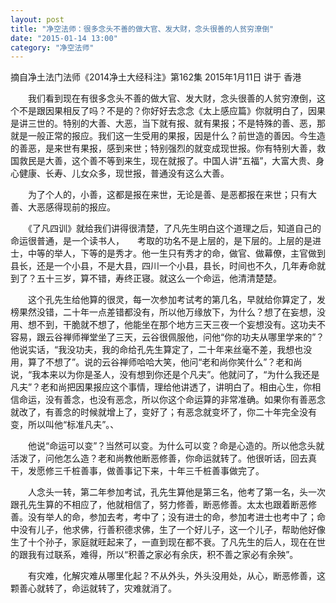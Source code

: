 ```yaml
---
layout: post
title: "净空法师：很多念头不善的做大官、发大财，念头很善的人贫穷潦倒"
date: "2015-01-14 13:00"
category: "净空法师"
--- 
```


摘自净土法门法师《2014净土大经科注》第162集 2015年1月11日 讲于 香港

　　我们看到现在有很多念头不善的做大官、发大财，念头很善的人贫穷潦倒，这个不是跟因果相反了吗？不是的？你好好去念念《太上感应篇》你就明白了，因果是讲三世的。特别的大善、大恶，当下就有报、就有果报；不是特殊的善、恶，那就是一般正常的报应。我们这一生受用的果报，因是什么？前世造的善因。今生造的善恶，是来世有果报，感到来世；特别强烈的就变成现世报。你有特别大善，救国救民是大善，这个善不等到来生，现在就报了。中国人讲“五福”，大富大贵、身心健康、长寿、儿女众多，现世报，普通没有这么大善。

　　为了个人的，小善，这都是报在来世，无论是善、是恶都报在来世；只有大善、大恶感得现前的报应。

　　《了凡四训》就给我们讲得很清楚，了凡先生明白这个道理之后，知道自己的命运很普通，是一个读书人，　　考取的功名不是上层的，是下层的。上层的是进士，中等的举人，下等的是秀才。他一生只有秀才的命，做官、做幕僚，主官做到县长，还是一个小县，不是大县，四川一个小县，县长，时间也不久，几年寿命就到了？五十三岁，算不错，寿终正寝。就这么一个命运，他清清楚楚。

　　这个孔先生给他算的很灵，每一次参加考试考的第几名，早就给你算定了，发榜果然没错，二十年一点差错都没有，所以他万缘放下，为什么？想了在妄想，没用、想不到，干脆就不想了，他能坐在那个地方三天三夜一个妄想没有。这功夫不容易，跟云谷禅师禅堂坐了三天，云谷很佩服他，问他“你的功夫从哪里学来的”？他说实话，“我没功夫，我的命给孔先生算定了，二十年来丝毫不差，我想也没用，算了不想了”。说的云谷禅师哈哈大笑，他问“老和尚你笑什么”？老和尚说，“我本来以为你是圣人，没有想到你还是个凡夫”。他就问了，“为什么我还是凡夫”？老和尚把因果报应这个事情，理给他讲透了，讲明白了。相由心生，你相信命运，没有善念，也没有恶念，所以你这个命运算的非常准确。如果你有善恶念就改了，有善念的时候就增上了，变好了；有恶念就变坏了，你二十年完全没有变，所以叫他“标准凡夫”。、

　　他说“命运可以变”？当然可以变。为什么可以变？命是心造的。所以他念头就活泼了，问他怎么造？老和尚教他断恶修善，你命运就转了。他很听话，回去真干，发愿修三千桩善事，做善事记下来，十年三千桩善事做完了。

　　人念头一转，第二年参加考试，孔先生算他是第三名，他考了第一名，头一次跟孔先生算的不相应了，他就相信了，努力修善，断恶修善。太太也跟着断恶修善。没有举人的命，参加去考，考中了；没有进士的命，参加考进士也考中了；命中没有儿子，他求佛，行善积德求佛，生了一个好儿子，这一个儿子，帮助他好像生了十个孙子，家庭就旺起来了，一直到现在都不衰。了凡先生的后人，现在在世的跟我有过联系，难得，所以“积善之家必有余庆，积不善之家必有余殃”。

　　有灾难，化解灾难从哪里化起？不从外头，外头没用处，从心，断恶修善，这颗善心就转了，命运就转了，灾难就消了。


